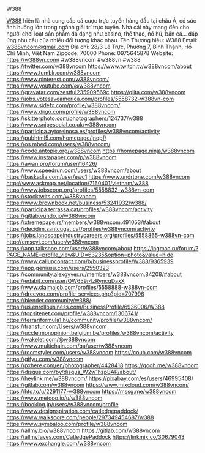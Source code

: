 W388

<a href="https://w388vn.com/">W388</a> hiện là nhà cung cấp cá cược trực tuyến hàng đầu tại châu Á, có sức ảnh hưởng lớn trong ngành giải trí trực tuyến. Nhà cái này mang đến cho người chơi loạt sản phẩm đa dạng như casino, thể thao, nổ hũ, bắn cá... đáp ứng nhu cầu của nhiều đối tượng khác nhau.
Tên Thương hiệu: W388
Email: w388vncom@gmail.com
Địa chỉ: 28/3 Lê Trực, Phường 7, Bình Thạnh, Hồ Chí Minh, Việt Nam
Zipcode: 70000
Phone: 0975645878
Website: <a href="https://w388vn.com/">https://w388vn.com/</a>
#w388vncom #w388vn #w388
<a href="https://twitter.com/w388vncom">https://twitter.com/w388vncom</a>
<a href="https://www.twitch.tv/w388vncom/about">https://www.twitch.tv/w388vncom/about</a>
<a href="https://www.tumblr.com/w388vncom">https://www.tumblr.com/w388vncom</a>
<a href="https://www.pinterest.com/w388vncom/">https://www.pinterest.com/w388vncom/</a>
<a href="https://www.youtube.com/@w388vncom">https://www.youtube.com/@w388vncom</a>
<a href="https://gravatar.com/zestful235909569c">https://gravatar.com/zestful235909569c</a>
<a href="https://qiita.com/w388vncom">https://qiita.com/w388vncom</a>
<a href="https://jobs.votesaveamerica.com/profiles/5558732-w388vn-com">https://jobs.votesaveamerica.com/profiles/5558732-w388vn-com</a>
<a href="https://www.sidefx.com/profile/w388vncom/">https://www.sidefx.com/profile/w388vncom/</a>
<a href="https://www.diigo.com/profile/w388vncom">https://www.diigo.com/profile/w388vncom</a>
<a href="https://skitterphoto.com/photographers/124737/w388">https://skitterphoto.com/photographers/124737/w388</a>
<a href="https://www.snipesocial.co.uk/w388vncom">https://www.snipesocial.co.uk/w388vncom</a>
<a href="https://participa.aytoreinosa.es/profiles/w388vncom/activity">https://participa.aytoreinosa.es/profiles/w388vncom/activity</a>
<a href="https://pubhtml5.com/homepage/jnqpf/">https://pubhtml5.com/homepage/jnqpf/</a>
<a href="https://os.mbed.com/users/w388vncom/">https://os.mbed.com/users/w388vncom/</a>
<a href="https://code.antopie.org/w388vncom">https://code.antopie.org/w388vncom</a>
<a href="https://homepage.ninja/w388vncom">https://homepage.ninja/w388vncom</a>
<a href="https://www.instapaper.com/p/w388vncom">https://www.instapaper.com/p/w388vncom</a>
<a href="https://awan.pro/forum/user/16426/">https://awan.pro/forum/user/16426/</a>
<a href="https://www.speedrun.com/users/w388vncom/about">https://www.speedrun.com/users/w388vncom/about</a>
<a href="https://baskadia.com/user/ewc1">https://baskadia.com/user/ewc1</a>
<a href="https://www.undrtone.com/w388vncom">https://www.undrtone.com/w388vncom</a>
<a href="http://www.askmap.net/location/7160401/vietnam/w388">http://www.askmap.net/location/7160401/vietnam/w388</a>
<a href="https://www.jobscoop.org/profiles/5558832-w388vn-com">https://www.jobscoop.org/profiles/5558832-w388vn-com</a>
<a href="https://stocktwits.com/w388vncom">https://stocktwits.com/w388vncom</a>
<a href="https://www.brownbook.net/business/53241932/w388/">https://www.brownbook.net/business/53241932/w388/</a>
<a href="https://participa.terrassa.cat/profiles/w388vncom/activity">https://participa.terrassa.cat/profiles/w388vncom/activity</a>
<a href="https://gitlab.vuhdo.io/w388vncom">https://gitlab.vuhdo.io/w388vncom</a>
<a href="https://xtremepape.rs/members/w388vncom.491053/#about">https://xtremepape.rs/members/w388vncom.491053/#about</a>
<a href="https://decidim.santcugat.cat/profiles/w388vncom/activity">https://decidim.santcugat.cat/profiles/w388vncom/activity</a>
<a href="https://jobs.landscapeindustrycareers.org/profiles/5558865-w388vn-com">https://jobs.landscapeindustrycareers.org/profiles/5558865-w388vn-com</a>
<a href="http://emseyi.com/user/w388vncom">http://emseyi.com/user/w388vncom</a>
<a href="https://app.talkshoe.com/user/w388vncom/about">https://app.talkshoe.com/user/w388vncom/about</a>
<a href="https://ingmac.ru/forum/?PAGE_NAME=profile_view&UID=63235&option=photo&value=hide">https://ingmac.ru/forum/?PAGE_NAME=profile_view&UID=63235&option=photo&value=hide</a>
<a href="https://www.callupcontact.com/b/businessprofile/W388/9365939">https://www.callupcontact.com/b/businessprofile/W388/9365939</a>
<a href="https://app.geniusu.com/users/2550323">https://app.geniusu.com/users/2550323</a>
<a href="https://community.alexgyver.ru/members/w388vncom.84208/#about">https://community.alexgyver.ru/members/w388vncom.84208/#about</a>
<a href="https://edabit.com/user/QW659r4zRyncqDaxX">https://edabit.com/user/QW659r4zRyncqDaxX</a>
<a href="https://www.claimajob.com/profiles/5558888-w388vn-com">https://www.claimajob.com/profiles/5558888-w388vn-com</a>
<a href="https://dreevoo.com/profile_services.php?pid=707996">https://dreevoo.com/profile_services.php?pid=707996</a>
<a href="https://blender.community/w388/">https://blender.community/w388/</a>
<a href="https://us.enrollbusiness.com/BusinessProfile/6936006/W388">https://us.enrollbusiness.com/BusinessProfile/6936006/W388</a>
<a href="https://topsitenet.com/profile/w388vncom/1306741/">https://topsitenet.com/profile/w388vncom/1306741/</a>
<a href="https://ferrariformula1.hu/community/profile/w388vncom/">https://ferrariformula1.hu/community/profile/w388vncom/</a>
<a href="https://transfur.com/Users/w388vncom">https://transfur.com/Users/w388vncom</a>
<a href="https://uccle.monopinion.belgium.be/profiles/w388vncom/activity">https://uccle.monopinion.belgium.be/profiles/w388vncom/activity</a>
<a href="https://wakelet.com/@w388vncom">https://wakelet.com/@w388vncom</a>
<a href="https://www.multichain.com/qa/user/w388vncom">https://www.multichain.com/qa/user/w388vncom</a>
<a href="https://roomstyler.com/users/w388vncom">https://roomstyler.com/users/w388vncom</a>
<a href="https://coub.com/w388vncom">https://coub.com/w388vncom</a>
<a href="https://gifyu.com/w388vncom">https://gifyu.com/w388vncom</a>
<a href="https://pxhere.com/en/photographer/4428418">https://pxhere.com/en/photographer/4428418</a>
<a href="https://qooh.me/w388vncom">https://qooh.me/w388vncom</a>
<a href="https://disqus.com/by/disqus_W2w1hzpBAP/about/">https://disqus.com/by/disqus_W2w1hzpBAP/about/</a>
<a href="https://heylink.me/w388vncom/">https://heylink.me/w388vncom/</a>
<a href="https://pixabay.com/es/users/46995408/">https://pixabay.com/es/users/46995408/</a>
<a href="https://gitlab.com/w388vncom">https://gitlab.com/w388vncom</a>
<a href="https://www.mixcloud.com/w388vncom/">https://www.mixcloud.com/w388vncom/</a>
<a href="https://hto.to/u/2291177-w388vncom">https://hto.to/u/2291177-w388vncom</a>
<a href="https://mssg.me/w388vncom">https://mssg.me/w388vncom</a>
<a href="https://www.metooo.io/u/w388vncom">https://www.metooo.io/u/w388vncom</a>
<a href="https://booklog.jp/users/w388vncom/profile">https://booklog.jp/users/w388vncom/profile</a>
<a href="https://www.designspiration.com/catledgepaddock/">https://www.designspiration.com/catledgepaddock/</a>
<a href="https://www.walkscore.com/people/297349454687/w388">https://www.walkscore.com/people/297349454687/w388</a>
<a href="https://www.symbaloo.com/profile/w388vncom">https://www.symbaloo.com/profile/w388vncom</a>
<a href="https://allmy.bio/w388vncom">https://allmy.bio/w388vncom</a>
<a href="https://gitlab.com/w388vncom">https://gitlab.com/w388vncom</a>
<a href="https://allmyfaves.com/CatledgePaddock">https://allmyfaves.com/CatledgePaddock</a>
<a href="https://linkmix.co/30679043">https://linkmix.co/30679043</a>
<a href="https://www.exchangle.com/w388vncom">https://www.exchangle.com/w388vncom</a>